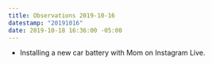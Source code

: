 ```yaml
---
title: Observations 2019-10-16
datestamp: "20191016"
date: 2019-10-18 16:36:00 -05:00
---
```


- Installing a new car battery with Mom on Instagram Live.
